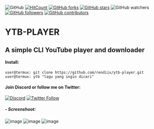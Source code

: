 ![GitHub](https://img.shields.io/github/license/rendiix/ytb-player.svg)
[![HitCount](http://hits.dwyl.io/rendiix/ytb-player.svg)](http://github.com/rendiix/ytb-player)
[![GitHub forks](https://img.shields.io/github/forks/rendiix/ytb-player.svg?style=social&label=Fork&maxAge=2592000)](https://github.com/rendiix/ytb-player/network/)
[![GitHub stars](https://img.shields.io/github/stars/rendiix/ytb-player.svg?style=social&label=Star&maxAge=2592000)](https://github.com/rendiix/ytb-player/stargazers/)
![GitHub watchers](https://img.shields.io/github/watchers/rendiix/ytb-player.svg?style=social)
[![GitHub followers](https://img.shields.io/github/followers/rendiix.svg?style=social&label=Follow&maxAge=2592000)](https://github.com/rendiix?tab=followers)
[![GitHub contributors](https://img.shields.io/github/contributors/rendiix/ytb-player.svg)](https://github.com/rendiix/ytb-player/graphs/contributors/)

# YTB-PLAYER
## A simple CLI YouTube player and downloader 
#### Install:
``` console
user@termux: git clone https://github.com/rendiix/ytb-player.git
user@termux: ytb "lagu yang ingin dicari"
```
#### Join Discord or follow me on Twitter:

[![Discord](https://img.shields.io/discord/404576842419273729.svg?label=join%20discord&logo=discord)](https://discord.gg/5PmKhrc)
[![Twitter Follow](https://img.shields.io/twitter/follow/rendiix.svg?color=green&label=follow&logo=twitter&style=social)](https://twitter.com/rendiix)

##### - Screenshoot:

![image](https://raw.githubusercontent.com/rendiix/rendiix.github.io/master/screensoot/ytb-player/ytb1.jpg)
![image](https://raw.githubusercontent.com/rendiix/rendiix.github.io/master/screensoot/ytb-player/ytb2.jpg)
![image](https://raw.githubusercontent.com/rendiix/rendiix.github.io/master/screensoot/ytb-player/ytb3.jpg)


